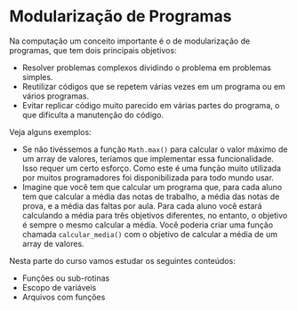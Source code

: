 # Modularização de Programas

Na computação um conceito importante é o de modularização de programas, que tem dois principais objetivos:
- Resolver problemas complexos dividindo o problema em problemas simples.
- Reutilizar códigos que se repetem várias vezes em um programa ou em vários programas.
- Evitar replicar código muito parecido em várias partes do programa, o que dificulta a manutenção do código.

Veja alguns exemplos:
- Se não tivéssemos a função `Math.max()` para calcular o valor máximo de um array de valores, teríamos que implementar essa funcionalidade. Isso requer um certo esforço. Como este é uma função muito utilizada por muitos programadores foi disponibilizada para todo mundo usar.
- Imagine que você tem que calcular um programa que, para cada aluno tem que calcular a média das notas de trabalho, a média das notas de prova, e a média das faltas por aula. Para cada aluno você estará calculando a média para três objetivos diferentes, no entanto, o objetivo é sempre o mesmo calcular a média. Você poderia criar uma função chamada `calcular_media()` com o objetivo de calcular a média de um array de valores.


Nesta parte do curso vamos estudar os seguintes conteúdos:
- Funções ou sub-rotinas
- Escopo de variáveis
- Arquivos com funções